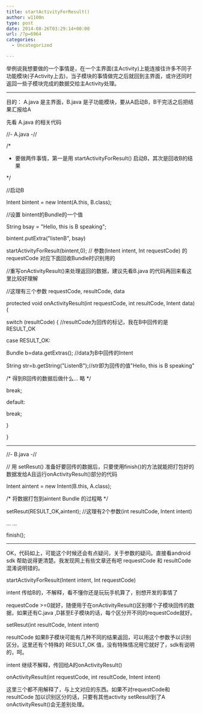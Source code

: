 ```yaml
---
title: startActivityForResult()
author: w1100n
type: post
date: 2014-08-26T03:29:14+00:00
url: /?p=6964
categories:
  - Uncategorized

---
```

举例说我想要做的一个事情是，在一个主界面(主Activity)上能连接往许多不同子功能模块(子Activity上去)，当子模块的事情做完之后就回到主界面，或许还同时返回一些子模块完成的数据交给主Activity处理。

---

目的： A.java 是主界面，B.java 是子功能模块，要从A启动B，B干完活之后把结果汇报给A
  
先看 A.java 的相关代码
  
//- A.java -//
  
/*
  
* 要做两件事情，第一是用 startActivityForResult() 启动B，其次是回收B的结果
  
*/
  
//启动B
  
Intent bintent = new Intent(A.this, B.class);
  
//设置 bintent的Bundle的一个值
  
String bsay = "Hello, this is B speaking";
  
bintent.putExtra("listenB", bsay)
  
startActivityForResult(bintent,0); // 参数(Intent intent, Int requestCode) 的 requestCode 对应下面回收Bundle时识别用的
  
//重写onActivityResult()来处理返回的数据，建议先看B.java 的代码再回来看这里比较好理解
  
//这理有三个参数 requestCode, resultCode, data
  
protected void onActivityResult(int requestCode, int resultCode, Intent data) {
  
switch (resultCode) { //resultCode为回传的标记，我在B中回传的是RESULT_OK
  
case RESULT_OK:
  
Bundle b=data.getExtras(); //data为B中回传的Intent
  
String str=b.getString("ListenB");//str即为回传的值"Hello, this is B speaking"
  
/\* 得到B回传的数据后做什么... 略 \*/
  
break;
  
default:
  
break;
  
}
  
}
  
-----------------------------
  
//- B.java -//
  
// 用 setResut() 准备好要回传的数据后，只要使用finish()的方法就能把打包好的数据发给A且运行onActivityResult()部分的代码
  
Intent aintent = new Intent(B.this, A.class);
  
/\* 将数据打包到aintent Bundle 的过程略 \*/
  
setResut(RESULT_OK,aintent); //这理有2个参数(int resultCode, Intent intent)
  
... ...
  
finish();
  
-----------------------------
  
OK，代码如上，可能这个时候还会有点疑问，关于参数的疑问。直接看android sdk 帮助说得更清楚。我发现网上有些文章还有吧 requestCode 和 resultCode 混淆说明错的。
  
startActivityForResult(Intent intent, Int requestCode)
  
intent 传给B的，不解释，看不懂你还是玩玩手机算了，别想开发的事情了
  
requestCode >=0就好，随便用于在onActivityResult()区别哪个子模块回传的数据，如果还有C.java ,D甚至E子模块的话，每个区分开不同的requestCode就好。
  
setResut(int resultCode, Intent intent)
  
resultCode 如果B子模块可能有几种不同的结果返回，可以用这个参数予以识别区分。这里还有个特殊的 RESULT_OK 值，没有特殊情况用它就好了，sdk有说明的，呵。
  
intent 继续不解释，传回给A的onActivityResult()
  
onActivityResult(int requestCode, int resultCode, Intent intent)
  
这里三个都不用解释了，与上文对应的东西。如果不对requestCode和resultCode 加以识别区分的话，只要有其他activity setResult到了A onActivityResult()会无差别处理。